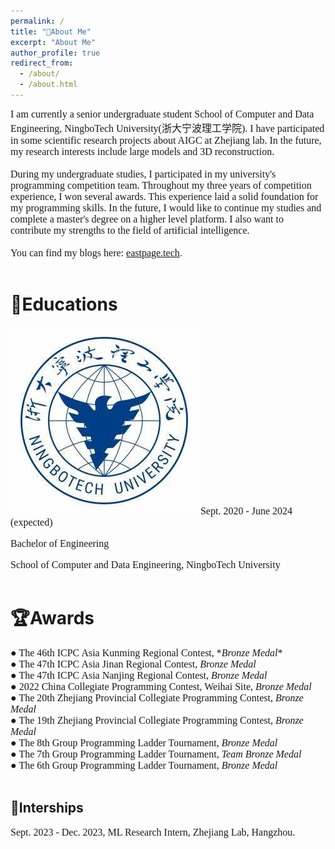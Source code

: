 ```yaml
---
permalink: /
title: "👋About Me"
excerpt: "About Me"
author_profile: true
redirect_from: 
  - /about/
  - /about.html
---
```

<font face=consolas size=3>I am currently a senior undergraduate student School of Computer and Data Engineering, NingboTech University(浙大宁波理工学院). I have participated in some scientific research projects about AIGC at Zhejiang lab. In the future, my research interests include large models and 3D reconstruction.<br /><br />
During my undergraduate studies, I participated in my university's programming competition team. Throughout my three years of competition experience, I won several awards. This experience laid a solid foundation for my programming skills. In the future, I would like to continue my studies and complete a master's degree on a higher level platform. I also want to contribute my strengths to the field of artificial intelligence.<br /><br />
You can find my blogs here: </font> [<font face=consolas size=3>eastpage.tech</font>](https://eastpage.tech).<br /> <br />

📖Educations
======
![](https://github.com/East-Hu/Eastpage.github.io/blob/master/images/ningbotech.png)
<font face=consolas size=3>Sept. 2020 - June 2024 (expected)

Bachelor of Engineering

School of Computer and Data Engineering, NingboTech University</font>
<br /><br />

🏆Awards
======
<font face=consolas size=3> ● The 46th ICPC Asia Kunming Regional Contest, \*_Bronze Medal_\*<br />
● The 47th ICPC Asia Jinan Regional Contest, *Bronze Medal*<br />
● The 47th ICPC Asia Nanjing Regional Contest, *Bronze Medal*<br />
● 2022 China Collegiate Programming Contest, Weihai Site, *Bronze Medal*<br />
● The 20th Zhejiang Provincial Collegiate Programming Contest, *Bronze Medal*<br />
● The 19th Zhejiang Provincial Collegiate Programming Contest, *Bronze Medal*<br />
● The 8th Group Programming Ladder Tournament, *Bronze Medal*<br />
● The 7th Group Programming Ladder Tournament, *Team Bronze Medal*<br />
● The 6th Group Programming Ladder Tournament, *Bronze Medal*</font>
<br /><br />

💼Interships
------
<font face=consolas size=3>Sept. 2023 - Dec. 2023, ML Research Intern, Zhejiang Lab, Hangzhou.</font>



